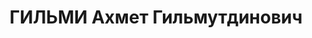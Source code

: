 ---
title: ГИЛЬМИ Ахмет Гильмутдинович
description: "Род. в 1911, Тукаевский р-н, дер. Абдулово, татарин. Проживал: г. Казань.\
  \ Студент, Казанский государственный пединститут. \n  Арестован 08.06.1937. Обв.\
  \ по ст. 17-56-8, 58-10, 58-11. Приговор: ВК ВС СССР, 1937 – 10 лет лишения свободы,\
  \ поражен. прав на 5 лет."
---